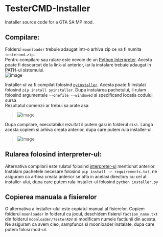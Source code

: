 # TesterCMD-Installer
Installer source code for a GTA SA:MP mod.



## Compilare:
Folderul `moonloader` trebuie adaugat intr-o arhiva zip ce va fi numita `testercmd.zip`.<br>
Pentru compilare sau rulare este nevoie de un [Python Interpreter](https://www.python.org/downloads/). Acesta poate fi descarcat de la link-ul anterior, iar la instalare trebuie adaugat in PATH-ul sistemului.<br>![image](https://user-images.githubusercontent.com/44036462/160235183-4c8c8c78-4fa8-4cbb-9caf-40bafcdc7604.png)<br>

Installer-ul va fi compilat folosind [`pyinstaller`](https://pyinstaller.readthedocs.io/en/stable/). Acesta poate fi instalat folosind `pip install pyinstaller`. Dupa instalarea pachetului, il rulam folosind argumentele `--onefile --windowed` si specificand locatia codului sursa.<br>Rezultatul comenzii ar trebui sa arate asa:<br>
> ![image](https://user-images.githubusercontent.com/44036462/160234794-e35e6673-7754-47e9-8063-1d5ecd8e6302.png)<br>


Dupa compilare, executabilul rezultat il putem gasi in folderul `dist`. Langa acesta copiem si arhiva creata anterior, dupa care putem rula installer-ul.<br>


> ![image](https://user-images.githubusercontent.com/44036462/160234943-0ab964f1-55fd-4cf9-b2c0-6e517c870410.png)


## Rularea folosind interpreter-ul:
Alternativa compilarii este rulatul folosind [interpreter-ul](https://www.python.org/downloads/) mentionat anterior. Instalam pachetele necesare folosind `pip install -r requirements.txt`, ne asiguram ca arhiva creata anterior se afla in acelasi directory cu cel al installer-ului, dupa care putem rula installer-ul folosind `python installer.py` 


## Copierea manuala a fisierelor
O alternativa a installer-ului este copiatul manual al fisierelor. Copiem folderul `moonloader` in folderul cu jocul, deschidem fisierul `faction_name.txt` din folderul `moonloader/TesterADV` si modificam numele factiunii din acesta. Ne asiguram ca avem cleo, sampfuncs si moonloader instalate, dupa care putem folosi mod-ul.
